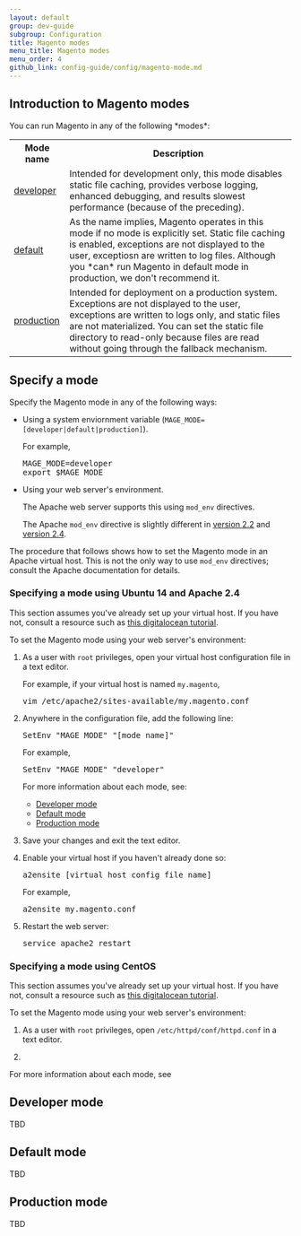 ```yaml
---
layout: default
group: dev-guide
subgroup: Configuration
title: Magento modes
menu_title: Magento modes
menu_order: 4
github_link: config-guide/config/magento-mode.md
---
```


<h2 id="mode-introduction">Introduction to Magento modes</h2>
You can run Magento in any of the following *modes*:

<table>
	<tbody>
		<tr>
			<th>Mode name</th>
			<th>Description</th>
		</tr>
	<tr class="even">
		<td><a href="#mode-developer">developer</a></td>
		<td>Intended for development only, this mode disables static file caching, provides verbose logging, enhanced debugging, and results slowest performance (because of the preceding).</td>
	</tr>
	<tr class="odd">
		<td><a href="mode-default">default</a></td>
		<td>As the name implies, Magento operates in this mode if no mode is explicitly set. Static file caching is enabled, exceptions are not displayed to the user, exceptiosn are written to log files. Although you *can* run Magento in default mode in production, we don't recommend it.</td>
	</tr>
	<tr class="even">
		<td><a href="#mode-production">production</a></td>
		<td>Intended for deployment on a production system. Exceptions are not displayed to the user, exceptions are written to logs only, and static files are not materialized. You can set the static file directory to read-only because files are read without going through the fallback mechanism.</td>
	</tr>

</tbody>
</table>

<h2 id="mode-specify">Specify a mode</h2>
Specify the Magento mode in any of the following ways:

*	Using a system enviornment variable (`MAGE_MODE=[developer|default|production]`).

	For example,
	
	<pre>MAGE_MODE=developer
	export $MAGE_MODE</pre>
	
*	Using your web server's environment.

	The Apache web server supports this using `mod_env` directives.
	
	The Apache `mod_env` directive is slightly different in <a href="http://httpd.apache.org/docs/2.2/mod/mod_env.html#setenv" target="_blank">version 2.2</a> and <a href="http://httpd.apache.org/docs/2.4/mod/mod_env.html#setenv" target="_blank">version 2.4</a>.
	
The procedure that follows shows how to set the Magento mode in an Apache virtual host. This is not the only way to use `mod_env` directives; consult the Apache documentation for details.

<h3 id="mode-specify-ubuntu">Specifying a mode using Ubuntu 14 and Apache 2.4</h3>
This section assumes you've already set up your virtual host. If you have not, consult a resource such as <a href="https://www.digitalocean.com/community/tutorials/how-to-set-up-apache-virtual-hosts-on-ubuntu-14-04-lts" target="_blank">this digitalocean tutorial</a>.
	
To set the Magento mode using your web server's environment:

1.	As a user with `root` privileges, open your virtual host configuration file in a text editor.

	For example, if your virtual host is named `my.magento`,
	
	<pre>vim /etc/apache2/sites-available/my.magento.conf</pre>
	
2.	Anywhere in the configuration file, add the following line:

	<pre>SetEnv "MAGE_MODE" "[mode name]"</pre>
	
	For example,
	
	<pre>SetEnv "MAGE_MODE" "developer"</pre>
	
	For more information about each mode, see:
	
	*	<a href="#mode-developer">Developer mode</a>
	*	<a href="#mode-default">Default mode</a>
	*	<a href="#mode-production">Production mode</a>

3.	Save your changes and exit the text editor.
4.	Enable your virtual host if you haven't already done so:

	<pre>a2ensite [virtual host config file name]</pre>
	
	For example,
	
	<pre>a2ensite my.magento.conf</pre>

5.	Restart the web server:

	<pre>service apache2 restart</pre>
	
<h3 id="mode-specify-centos">Specifying a mode using CentOS</h3>
This section assumes you've already set up your virtual host. If you have not, consult a resource such as <a href="https://www.digitalocean.com/community/tutorials/how-to-set-up-apache-virtual-hosts-on-centos-6" target="_blank">this digitalocean tutorial</a>.

To set the Magento mode using your web server's environment:

1.	As a user with `root` privileges, open `/etc/httpd/conf/httpd.conf` in a text editor.

2.	

For more information about each mode, see 

<h2 id="mode-developer">Developer mode</h2>
TBD

<h2 id="mode-default">Default mode</h2>
TBD

<h2 id="mode-production">Production mode</h2>
TBD